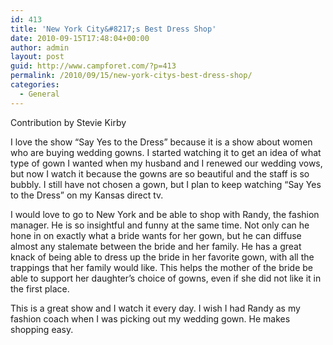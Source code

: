 ```yaml
---
id: 413
title: 'New York City&#8217;s Best Dress Shop'
date: 2010-09-15T17:48:04+00:00
author: admin
layout: post
guid: http://www.campforet.com/?p=413
permalink: /2010/09/15/new-york-citys-best-dress-shop/
categories:
  - General
---
```

Contribution by Stevie Kirby

I love the show “Say Yes to the Dress” because it is a show about women who are buying wedding gowns. I started watching it to get an idea of what type of gown I wanted when my husband and I renewed our wedding vows, but now I watch it because the gowns are so beautiful and the staff is so bubbly. I still have not chosen a gown, but I plan to keep watching “Say Yes to the Dress” on my Kansas direct tv.

I would love to go to New York and be able to shop with Randy, the fashion manager. He is so insightful and funny at the same time. Not only can he hone in on exactly what a bride wants for her gown, but he can diffuse almost any stalemate between the bride and her family. He has a great knack of being able to dress up the bride in her favorite gown, with all the trappings that her family would like. This helps the mother of the bride be able to support her daughter&#8217;s choice of gowns, even if she did not like it in the first place.

This is a great show and I watch it every day. I wish I had Randy as my fashion coach when I was picking out my wedding gown. He makes shopping easy.